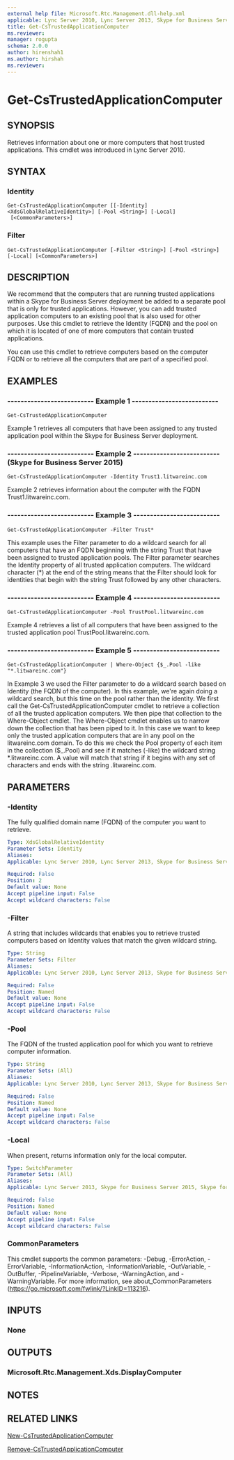 ```yaml
---
external help file: Microsoft.Rtc.Management.dll-help.xml
applicable: Lync Server 2010, Lync Server 2013, Skype for Business Server 2015, Skype for Business Server 2019
title: Get-CsTrustedApplicationComputer
ms.reviewer: 
manager: rogupta
schema: 2.0.0
author: hirenshah1
ms.author: hirshah
ms.reviewer:
---
```


# Get-CsTrustedApplicationComputer

## SYNOPSIS
Retrieves information about one or more computers that host trusted applications.
This cmdlet was introduced in Lync Server 2010.


## SYNTAX

### Identity
```
Get-CsTrustedApplicationComputer [[-Identity] <XdsGlobalRelativeIdentity>] [-Pool <String>] [-Local]
 [<CommonParameters>]
```

### Filter
```
Get-CsTrustedApplicationComputer [-Filter <String>] [-Pool <String>] [-Local] [<CommonParameters>]
```

## DESCRIPTION
We recommend that the computers that are running trusted applications within a Skype for Business Server deployment be added to a separate pool that is only for trusted applications.
However, you can add trusted application computers to an existing pool that is also used for other purposes.
Use this cmdlet to retrieve the Identity (FQDN) and the pool on which it is located of one of more computers that contain trusted applications.

You can use this cmdlet to retrieve computers based on the computer FQDN or to retrieve all the computers that are part of a specified pool.


## EXAMPLES

### -------------------------- Example 1 --------------------------
```
Get-CsTrustedApplicationComputer
```

Example 1 retrieves all computers that have been assigned to any trusted application pool within the Skype for Business Server deployment.

### -------------------------- Example 2 -------------------------- (Skype for Business Server 2015)
```
Get-CsTrustedApplicationComputer -Identity Trust1.litwareinc.com
```

Example 2 retrieves information about the computer with the FQDN Trust1.litwareinc.com.

### -------------------------- Example 3 --------------------------
```
Get-CsTrustedApplicationComputer -Filter Trust*
```

This example uses the Filter parameter to do a wildcard search for all computers that have an FQDN beginning with the string Trust that have been assigned to trusted application pools.
The Filter parameter searches the Identity property of all trusted application computers.
The wildcard character (*) at the end of the string means that the Filter should look for identities that begin with the string Trust followed by any other characters.

### -------------------------- Example 4 --------------------------
```
Get-CsTrustedApplicationComputer -Pool TrustPool.litwareinc.com
```

Example 4 retrieves a list of all computers that have been assigned to the trusted application pool TrustPool.litwareinc.com.

### -------------------------- Example 5 --------------------------
```
Get-CsTrustedApplicationComputer | Where-Object {$_.Pool -like "*.litwareinc.com"}
```

In Example 3 we used the Filter parameter to do a wildcard search based on Identity (the FQDN of the computer).
In this example, we're again doing a wildcard search, but this time on the pool rather than the identity.
We first call the Get-CsTrustedApplicationComputer cmdlet to retrieve a collection of all the trusted application computers.
We then pipe that collection to the Where-Object cmdlet.
The Where-Object cmdlet enables us to narrow down the collection that has been piped to it.
In this case we want to keep only the trusted application computers that are in any pool on the litwareinc.com domain.
To do this we check the Pool property of each item in the collection ($_.Pool) and see if it matches (-like) the wildcard string *.litwareinc.com.
A value will match that string if it begins with any set of characters and ends with the string .litwareinc.com.


## PARAMETERS

### -Identity
The fully qualified domain name (FQDN) of the computer you want to retrieve.

```yaml
Type: XdsGlobalRelativeIdentity
Parameter Sets: Identity
Aliases: 
Applicable: Lync Server 2010, Lync Server 2013, Skype for Business Server 2015, Skype for Business Server 2019

Required: False
Position: 2
Default value: None
Accept pipeline input: False
Accept wildcard characters: False
```

### -Filter
A string that includes wildcards that enables you to retrieve trusted computers based on Identity values that match the given wildcard string.

```yaml
Type: String
Parameter Sets: Filter
Aliases: 
Applicable: Lync Server 2010, Lync Server 2013, Skype for Business Server 2015, Skype for Business Server 2019

Required: False
Position: Named
Default value: None
Accept pipeline input: False
Accept wildcard characters: False
```

### -Pool
The FQDN of the trusted application pool for which you want to retrieve computer information.

```yaml
Type: String
Parameter Sets: (All)
Aliases: 
Applicable: Lync Server 2010, Lync Server 2013, Skype for Business Server 2015, Skype for Business Server 2019

Required: False
Position: Named
Default value: None
Accept pipeline input: False
Accept wildcard characters: False
```

### -Local
When present, returns information only for the local computer.

```yaml
Type: SwitchParameter
Parameter Sets: (All)
Aliases: 
Applicable: Lync Server 2013, Skype for Business Server 2015, Skype for Business Server 2019

Required: False
Position: Named
Default value: None
Accept pipeline input: False
Accept wildcard characters: False
```

### CommonParameters
This cmdlet supports the common parameters: -Debug, -ErrorAction, -ErrorVariable, -InformationAction, -InformationVariable, -OutVariable, -OutBuffer, -PipelineVariable, -Verbose, -WarningAction, and -WarningVariable. For more information, see about_CommonParameters (https://go.microsoft.com/fwlink/?LinkID=113216).


## INPUTS

### None


## OUTPUTS

### Microsoft.Rtc.Management.Xds.DisplayComputer


## NOTES


## RELATED LINKS

[New-CsTrustedApplicationComputer](New-CsTrustedApplicationComputer.md)

[Remove-CsTrustedApplicationComputer](Remove-CsTrustedApplicationComputer.md)

